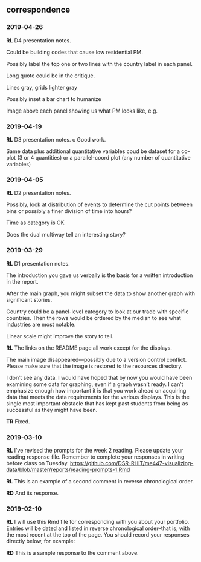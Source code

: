 
## correspondence

### 2019-04-26

**RL** D4 presentation notes.

Could be building codes that cause low residential PM.

Possibly label the top one or two lines with the country label in each
panel.

Long quote could be in the critique.

Lines gray, grids lighter gray

Possibly inset a bar chart to humanize

Image above each panel showing us what PM looks like, e.g.

### 2019-04-19

**RL** D3 presentation notes. c Good work.

Same data plus additional quantitative variables coud be dataset for a
co-plot (3 or 4 quantities) or a parallel-coord plot (any number of
quantitative variables)

### 2019-04-05

**RL** D2 presentation notes.

Possibly, look at distribution of events to determine the cut points
between bins or possibly a finer division of time into hours?

Time as category is OK

Does the dual multiway tell an interesting story?

### 2019-03-29

**RL** D1 presentation notes.

The introduction you gave us verbally is the basis for a written
introduction in the report.

After the main graph, you might subset the data to show another graph
with significant stories.

Country could be a panel-level category to look at our trade with
specific countries. Then the rows would be ordered by the median to see
what industries are most notable.

Linear scale might improve the story to tell.

**RL** The links on the README page all work except for the displays.

The main image disappeared—possibly due to a version control conflict.
Please make sure that the image is restored to the resources directory.

I don’t see any data. I would have hoped that by now you would have been
examining some data for graphing, even if a graph wasn’t ready. I can’t
emphasize enough how important it is that you work ahead on acquiring
data that meets the data requirements for the various displays. This is
the single most important obstacle that has kept past students from
being as successful as they might have been.

**TR** Fixed.

### 2019-03-10

**RL** I’ve revised the prompts for the week 2 reading. Please update
your reading response file. Remember to complete your responses in
writing before class on Tuesday.
<https://github.com/DSR-RHIT/me447-visualizing-data/blob/master/reports/reading-prompts-1.Rmd>

**RL** This is an example of a second comment in reverse chronological
order.

**RD** And its response.

### 2019-02-10

**RL** I will use this Rmd file for corresponding with you about your
portfolio. Entries will be dated and listed in reverse chronological
order–that is, with the most recent at the top of the page. You should
record your responses directly below, for example:

**RD** This is a sample response to the comment above.
